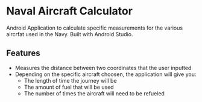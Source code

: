 # Naval Aircraft Calculator
Android Application to calculate specific measurements for the various aircrfat used in the Navy.
Built with Android Studio.

## Features
- Measures the distance between two coordinates that the user inputted
- Depending on the specific aircraft choosen, the application will give you:
  - The length of time the journey will be
  - The amount of fuel that will be used
  - The number of times the aircraft will need to be refueled
 
    
